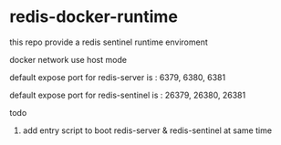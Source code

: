 # redis-docker-runtime



this repo provide a redis sentinel runtime enviroment



docker network use host mode

default expose port for redis-server is : 6379, 6380, 6381

default expose port for redis-sentinel is : 26379, 26380, 26381



todo

1. add entry script to boot redis-server & redis-sentinel at same time